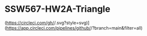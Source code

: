 # SSW567-HW2A-Triangle

(https://circleci.com/gh/<nathsouza>/<SSW567-HW2A-Triangle>.svg?style=svg)](https://app.circleci.com/pipelines/github/<nathsouza>/<SSW567-HW2A-Triangle>?branch=main&filter=all)

